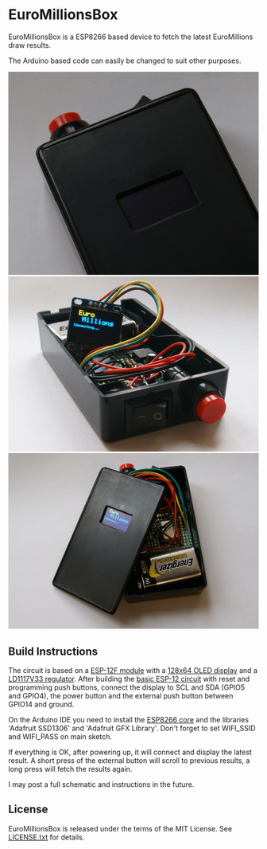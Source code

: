 # EuroMillionsBox #

EuroMillionsBox is a ESP8266 based device to fetch the latest EuroMillions draw results.

The Arduino based code can easily be changed to suit other purposes.

![](images/animation.gif)
![](images/image0_small.jpg)
![](images/image1_small.jpg)

## Build Instructions ##

The circuit is based on a [ESP-12F module](https://www.ebay.com/sch/i.html?_nkw=ESP-12F) with a [128x64 OLED display](https://www.ebay.com/sch/i.html?_nkw=128X64+OLED+I2C) and a [LD1117V33 regulator](https://www.ebay.com/sch/i.html?_nkw=LD1117V33). After building the [basic ESP-12 circuit](http://www.esp8266.com/wiki/doku.php?id=getting-started-with-the-esp8266) with reset and programming push buttons, connect the display to SCL and SDA (GPIO5 and GPIO4), the power button and the external push button between GPIO14 and ground.

On the Arduino IDE you need to install the [ESP8266 core](https://github.com/esp8266/Arduino) and the libraries 'Adafruit SSD1306' and 'Adafruit GFX Library'. Don't forget to set WIFI_SSID and WIFI_PASS on main sketch.

If everything is OK, after powering up, it will connect and display the latest result. A short press of the external button will scroll to previous results, a long press will fetch the results again.

I may post a full schematic and instructions in the future.

## License ##

EuroMillionsBox is released under the terms of the MIT License. See [LICENSE.txt](LICENSE.txt) for details.
